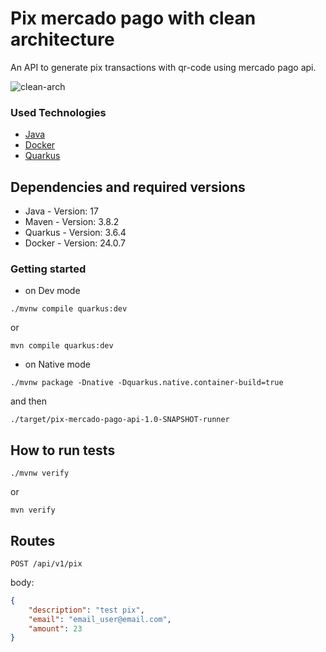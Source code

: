 # Pix mercado pago with clean architecture

An API to generate pix transactions with qr-code using mercado pago api.

![clean-arch](https://miro.medium.com/v2/resize:fit:1400/0*iU9Ks05_GTtGh6zV.jpg)

### Used Technologies

* [Java](https://www.java.com/en/)
* [Docker](https://www.docker.com/)
* [Quarkus](https://pt.quarkus.io/)

## Dependencies and required versions

* Java - Version: 17
* Maven - Version: 3.8.2
* Quarkus - Version: 3.6.4
* Docker - Version: 24.0.7

### Getting started

* on Dev mode

```shell script
./mvnw compile quarkus:dev
```

or

```shell script
mvn compile quarkus:dev
```

* on Native mode

```shell script
./mvnw package -Dnative -Dquarkus.native.container-build=true
```

and then

```shell
./target/pix-mercado-pago-api-1.0-SNAPSHOT-runner
```

## How to run tests

```shell
./mvnw verify
```

or 

```shell
mvn verify
```

## Routes
```http request
POST /api/v1/pix
```

body:

```json
{
    "description": "test pix",
    "email": "email_user@email.com",
    "amount": 23
}
```

